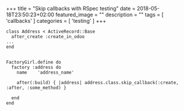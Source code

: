 +++
title =  "Skip callbacks with RSpec testing"
date = 2018-05-18T23:50:23+02:00
featured_image = ""
description = ""
tags = [
  'callbacks'
]
categories = [
  'testing'
]
+++

<!--more-->

    class Address < ActiveRecord::Base
      after_create :create_in_odoo
    ...
    end


    FactoryGirl.define do
      factory :address do
        name    'address_name'

        after(:build) { |address| address.class.skip_callback(:create, :after, :some_method) }

      end
    end
